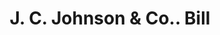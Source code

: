 ---
doi: 10.7916/D8D51ZW3
date_other: '1902'
date_other_textual: '1902'
form: printed ephemera
genre:
- Invoices
name:
- J. C. Johnson & Co.
object_in_context_url: https://biggert.cul.columbia.edu/items/view/ave_biggert_00032
subject_hierarchical_geographic:
- San Francisco, California, United States
subject_name:
- J. C. Johnson & Co.
title: J. C. Johnson & Co.. Bill
sort_title: J. C. Johnson & Co.. Bill
call_number: ave_biggert_00032
coordinates:
- 37.78333333333333,-122.41666666666667
pid: ave_biggert_00032
identifiers: ave_biggert_00032
canvas_id: ldpd:395307
permalink: "/items/ave_biggert_00032/"
layout: iiif-image-page
---